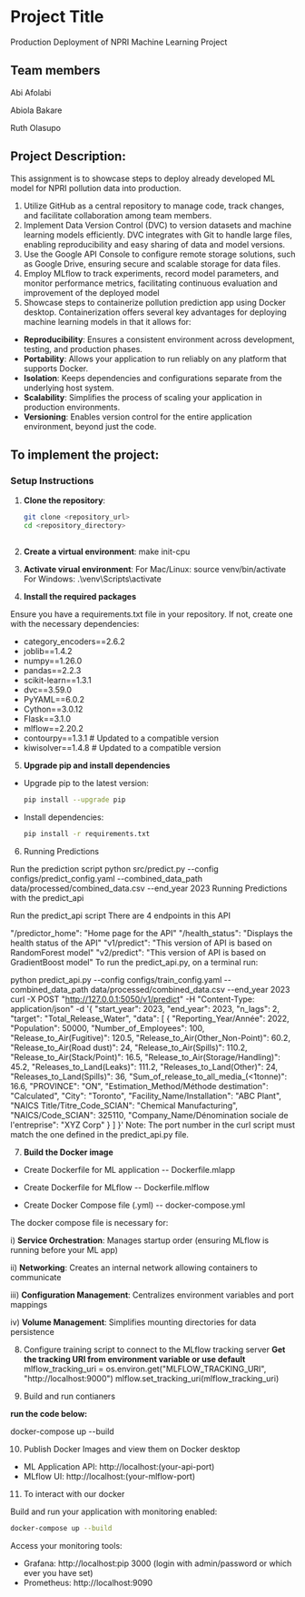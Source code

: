 #  Project Title
Production Deployment of NPRI Machine Learning Project
 
## Team members
 
Abi Afolabi
 
Abiola Bakare  
 
Ruth Olasupo
 
 
## Project Description:
This assignment is to showcase steps to deploy already developed ML model for NPRI pollution data into production.

1. Utilize GitHub as a central repository to manage code, track changes, and facilitate collaboration among team members.
2. Implement Data Version Control (DVC) to version datasets and machine learning models efficiently. DVC integrates with Git to handle large files, enabling reproducibility and easy sharing of data and model versions.
3. Use the Google API Console to configure remote storage solutions, such as Google Drive, ensuring secure and scalable storage for data files.
4. Employ MLflow to track experiments, record model parameters, and monitor performance metrics, facilitating continuous evaluation and improvement of the deployed model
5. Showcase steps to containerize pollution prediction app using Docker desktop. Containerization offers several key advantages for deploying machine learning models in that it allows for:

- **Reproducibility**: Ensures a consistent environment across development, testing, and production phases.
- **Portability**: Allows your application to run reliably on any platform that supports Docker.
- **Isolation**: Keeps dependencies and configurations separate from the underlying host system.
- **Scalability**: Simplifies the process of scaling your application in production environments.
- **Versioning**: Enables version control for the entire application environment, beyond just the code. 


## To implement the project:
 
### Setup Instructions
 
1. **Clone the repository**:
   ```bash
   git clone <repository_url>
   cd <repository_directory>
 
2. **Create a virtual environment**:
make init-cpu
 
3. **Activate virual environment**:
For Mac/Linux: source venv/bin/activate
For Windows: .\venv\Scripts\activate
 
4. **Install the required packages**

Ensure you have a requirements.txt file in your repository. If not, create one with the necessary dependencies:
- category_encoders==2.6.2
- joblib==1.4.2
- numpy==1.26.0
- pandas==2.2.3
- scikit-learn==1.3.1
- dvc==3.59.0
- PyYAML==6.0.2
- Cython==3.0.12
- Flask==3.1.0
- mlflow==2.20.2
- contourpy==1.3.1  # Updated to a compatible version
- kiwisolver==1.4.8 # Updated to a compatible version

5. **Upgrade pip and install dependencies**
- Upgrade pip to the latest version:
  ```bash
  pip install --upgrade pip
  ```
- Install dependencies:
  ```bash
  pip install -r requirements.txt

6. Running Predictions

Run the prediction script python src/predict.py --config configs/predict_config.yaml --combined_data_path data/processed/combined_data.csv --end_year 2023
Running Predictions with the predict_api

Run the predict_api script
There are 4 endpoints in this API

"/predictor_home": "Home page for the API"
"/health_status": "Displays the health status of the API"
"v1/predict": "This version of API is based on RandomForest model"
"v2/predict": "This version of API is based on GradientBoost model"
To run the predict_api.py, on a terminal run:

python predict_api.py --config configs/train_config.yaml --combined_data_path data/processed/combined_data.csv --end_year 2023
curl -X POST "http://127.0.0.1:5050/v1/predict"
-H "Content-Type: application/json"
-d '{ "start_year": 2023, "end_year": 2023, "n_lags": 2, "target": "Total_Release_Water", "data": [ { "Reporting_Year/Année": 2022, "Population": 50000, "Number_of_Employees": 100, "Release_to_Air(Fugitive)": 120.5, "Release_to_Air(Other_Non-Point)": 60.2, "Release_to_Air(Road dust)": 24, "Release_to_Air(Spills)": 110.2, "Release_to_Air(Stack/Point)": 16.5, "Release_to_Air(Storage/Handling)": 45.2, "Releases_to_Land(Leaks)": 111.2, "Releases_to_Land(Other)": 24, "Releases_to_Land(Spills)": 36, "Sum_of_release_to_all_media_(<1tonne)": 16.6, "PROVINCE": "ON", "Estimation_Method/Méthode destimation": "Calculated", "City": "Toronto", "Facility_Name/Installation": "ABC Plant", "NAICS Title/Titre_Code_SCIAN": "Chemical Manufacturing", "NAICS/Code_SCIAN": 325110, "Company_Name/Dénomination sociale de l'entreprise": "XYZ Corp" } ] }'
Note: The port number in the curl script must match the one defined in the predict_api.py file.

7. **Build the Docker image**
- Create Dockerfile for ML application
-- Dockerfile.mlapp 

- Create Dockerfile for MLflow
-- Dockerfile.mlflow 

- Create Docker Compose file (.yml)
-- docker-compose.yml

The docker compose file is necessary for:

i)   **Service Orchestration**: Manages startup order (ensuring MLflow is running before your ML app)

ii)  **Networking**: Creates an internal network allowing containers to communicate

iii) **Configuration Management**: Centralizes environment variables and port mappings

iv)  **Volume Management**: Simplifies mounting directories for data persistence

 
8. Configure training script to connect to the MLflow tracking server
**Get the tracking URI from environment variable or use default**
mlflow_tracking_uri = os.environ.get("MLFLOW_TRACKING_URI", "http://localhost:9000")
mlflow.set_tracking_uri(mlflow_tracking_uri)
 
9. Build and run contianers

**run the code below:**

docker-compose up --build

10. Publish Docker Images and view them on Docker desktop
- ML Application API: http://localhost:(your-api-port)
- MLflow UI: http://localhost:(your-mlflow-port)

11. To interact with our docker


Build and run your application with monitoring enabled:

```bash
docker-compose up --build
```

Access your monitoring tools:
* Grafana: http://localhost:pip 3000 (login with admin/password or which ever you have set)
* Prometheus: http://localhost:9090